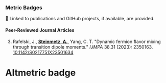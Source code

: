 ### Metric Badges 

<script type='text/javascript' src='https://d1bxh8uas1mnw7.cloudfront.net/assets/embed.js'></script>
<script type='text/javascript'>
    _altmetric_embed_init();
</script>

🔗 Linked to publications and GitHub projects, if available, are provided.

#### Peer-Reviewed Journal Articles

3. Rafelski, J., **[Steinmetz, A.](https://github.com/ajsteinmetz/neutrino-transition-moments)**, Yang, C. T. "Dynamic fermion flavor mixing through transition dipole moments." *IJMPA* 38.31 (2023): 2350163. [10.1142/S0217751X23501634](https://doi.org/10.1142/S0217751X23501634) <div data-badge-type="4" data-altmetric-id="154708441" data-hide-no-mentions="true" data-hide-less-than="5" class="altmetric-embed"></div> <span class="__dimensions_badge_embed__" data-doi="10.1142/S0217751X23501634" data-hide-zero-citations="true" data-style="small_rectangle"></span><script async src="https://badge.dimensions.ai/badge.js" charset="utf-8"></script> <div data-badge-type='donut' data-doi="10.1142/S0217751X23501634" data-hide-no-mentions="true" class="altmetric-embed"></div>

# Altmetric badge 

<div class="altmetric-embed" data-badge-type="donut" data-badge-popover='right' data-altmetric-id="154708441"></div>
<div data-badge-type='donut' data-doi="10.1142/S0217751X23501634" data-hide-no-mentions="true" class="altmetric-embed"></div>
